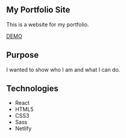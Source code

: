 ## My Portfolio Site

This is a website for my portfolio.

[DEMO](https://isaokozakai.me/)

## Purpose
I wanted to show who I am and what I can do.
 
## Technologies
- React
- HTML5
- CSS3
- Sass
- Netlify
